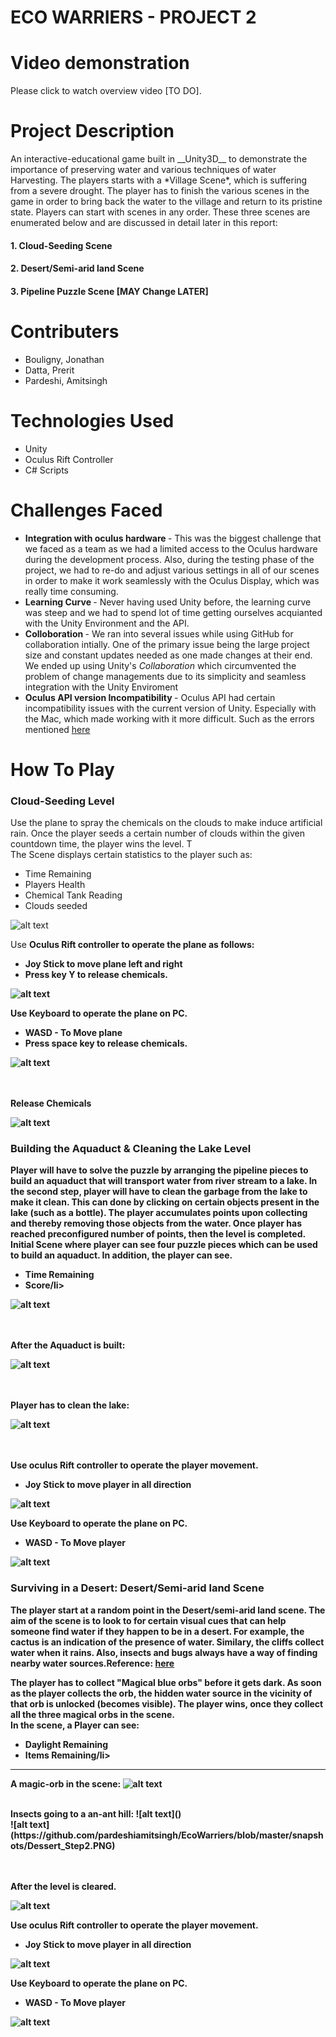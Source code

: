 # ECO WARRIERS - PROJECT 2

<h1> Video demonstration </h1>

Please click to watch overview video [TO DO].

<h1> Project Description </h1>
An interactive-educational game built in __Unity3D__ to demonstrate the importance of preserving water and various techniques of water Harvesting. The players starts with a *Village Scene*, which is suffering from a severe drought. The player has to finish the various scenes in the game in order to bring back the water to the village and return to its pristine state. Players can start with scenes in any order. These three scenes are enumerated below and are discussed in detail later in this report:

#### 1. Cloud-Seeding Scene
#### 2. Desert/Semi-arid land Scene
#### 3. Pipeline Puzzle Scene [MAY Change LATER]


<h1> Contributers </h1>
<ul>
  <li>Bouligny, Jonathan </li>
  <li>Datta, Prerit</li>
  <li>Pardeshi, Amitsingh</li>
</ul>
 

<h1> Technologies Used </h1>

<ul>
  <li>Unity </li>
  <li>Oculus Rift Controller</li>
  <li>C# Scripts</li>
</ul>
 


<h1> Challenges Faced </h1>

<ul>
  <li> <b>Integration with oculus hardware </b>  - This was the biggest challenge that we faced as a team as we had a limited access to the Oculus hardware during the development process. Also, during the testing phase of the project, we had to re-do and adjust various settings in all of our scenes in order to make it work seamlessly with the Oculus Display, which was really time consuming. </br>
  
  <li> <b> Learning Curve </b> - Never having used Unity before, the learning curve was steep and we had to spend lot of time getting ourselves acquianted with the Unity Environment and the API.</li>
  <li> <b> Colloboration </b> - We ran into several issues while using GitHub for collaboration intially. One of the primary issue being the large project size and constant updates needed as one made changes at their end. We ended up using Unity's <i>Collaboration</i> which circumvented the problem of change managements due to its simplicity and seamless integration with the Unity Enviroment </li>
  
<li> <b> Oculus API version Incompatibility </b> - Oculus API had certain incompatibility issues with the current version of Unity. Especially with the Mac, which made working with it more difficult. Such as the errors mentioned <a href="https://forums.oculusvr.com/developer/discussion/58002/development-on-macos-high-sierra">here</a>
  </li>
</ul>

<h1> How To Play</h1>

<h3>Cloud-Seeding Level</h3>
Use the plane to spray the chemicals on the clouds to make induce artificial rain. Once the player seeds a certain number of clouds within the given countdown time, the player wins the level. T
<br>
The Scene displays certain statistics to the player such as:
<ul>
  <li>Time Remaining</li>
   <li>Players Health</li>
   <li>Chemical Tank Reading</li>
   <li>Clouds seeded</li>
</ul>

![alt text](https://github.com/pardeshiamitsingh/EcoWarriers/blob/master/snapshots/cloud_step1.PNG)

Use <b> Oculus Rift <b> controller to operate the plane as follows:
<ul>
  <li>Joy Stick to move plane left and right</li>
  <li> Press key Y to release chemicals.
</ul>


![alt text](https://github.com/pardeshiamitsingh/EcoWarriers/blob/master/snapshots/oculus-touch-teardown.jpg)

Use <b> Keyboard <b> to operate the plane on PC.
<ul>
  <li>WASD - To Move plane</li>
  <li> Press space key to release chemicals.
</ul>


![alt text](https://github.com/pardeshiamitsingh/EcoWarriers/blob/master/snapshots/wasd.png)

<br></br>
Release Chemicals

![alt text](https://github.com/pardeshiamitsingh/EcoWarriers/blob/master/snapshots/cloud_step2.PNG)


<h3>Building the Aquaduct & Cleaning the Lake Level</h3>
Player will have to solve the puzzle by arranging the pipeline pieces to build an aquaduct that will transport water from river stream to a lake. In the second step, player will have to clean the garbage from the lake to make it clean. This can done by clicking on certain objects present in the lake (such as a bottle). The player accumulates points upon collecting and thereby removing those objects from the water. Once player has reached preconfigured number of points, then the level is completed.
<br>
Initial Scene where player can see four puzzle pieces which can be used to build an aquaduct. In addition, the player can see.
<ul>
  <li>Time Remaining</li>
   <li>Score/li>
</ul>

![alt text](https://github.com/pardeshiamitsingh/EcoWarriers/blob/master/snapshots/Aqua_Step1.PNG)


<br></br>
After the Aquaduct is built:

![alt text](https://github.com/pardeshiamitsingh/EcoWarriers/blob/master/snapshots/aqua_step3.PNG)

<br></br>
Player has to clean the lake:

![alt text](https://github.com/pardeshiamitsingh/EcoWarriers/blob/master/snapshots/aqua_step4.PNG)

<br><br>
Use oculus Rift controller to operate the player movement.
<ul>
  <li>Joy Stick to move player in all direction</li>
</ul>

![alt text](https://github.com/pardeshiamitsingh/EcoWarriers/blob/master/snapshots/oculus-touch-teardown.jpg)

Use Keyboard to operate the plane on PC.
<ul>
  <li>WASD - To Move player</li>
</ul>

![alt text](https://github.com/pardeshiamitsingh/EcoWarriers/blob/master/snapshots/wasd.png)


<h3>Surviving in a Desert: Desert/Semi-arid land Scene</h3>
The player start at a random point in the Desert/semi-arid land scene. The aim of the scene is to look to for certain visual cues that can help someone find water if they happen to be in a desert. For example, the cactus is an indication of the presence of water. Similary, the cliffs collect water when it rains. Also, insects and bugs always have a way of finding nearby water sources.Reference: <a href="https://www.wikihow.com/Find-Water-in-the-Desert"> here </a> <br/>

The player has to collect "Magical blue orbs" before it gets dark. As soon as the player collects the orb, the hidden water source in the vicinity of that orb is unlocked (becomes visible). The player wins, once they collect all the three magical orbs in the scene.
<br>
In the scene, a Player can see:
<ul>
  <li>Daylight Remaining</li>
   <li>Items Remaining/li>
</ul>

************************************
A magic-orb in the scene:
![alt text]()



<br/>
Insects going to a an-ant hill:
![alt text]()


<br/>
![alt text](https://github.com/pardeshiamitsingh/EcoWarriers/blob/master/snapshots/Dessert_Step2.PNG)

<br></br>
After the level is cleared.

![alt text](https://github.com/pardeshiamitsingh/EcoWarriers/blob/master/snapshots/dessert_step4.PNG)


Use oculus Rift controller to operate the player movement.
<ul>
  <li>Joy Stick to move player in all direction</li>
</ul>

![alt text](https://github.com/pardeshiamitsingh/EcoWarriers/blob/master/snapshots/oculus-touch-teardown.jpg)

Use Keyboard to operate the plane on PC.
<ul>
  <li>WASD - To Move player</li>
</ul>

![alt text](https://github.com/pardeshiamitsingh/EcoWarriers/blob/master/snapshots/wasd.png)

